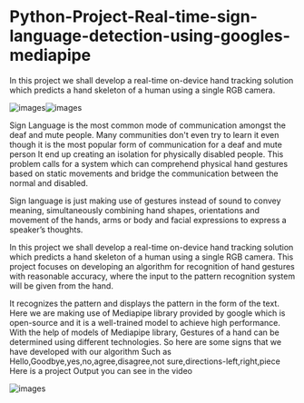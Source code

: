 # Python-Project-Real-time-sign-language-detection-using-googles-mediapipe
In this project we shall develop a real-time on-device hand tracking solution which predicts a hand skeleton of a human using a single RGB camera. 

![images](https://user-images.githubusercontent.com/122998236/229354857-88d223ec-50a4-48ac-ae7f-907566b96d3e.jpg)![images](https://user-images.githubusercontent.com/122998236/229354881-53b2fc7a-951f-4874-a791-c89166d937a6.jpg)


Sign Language is the most common mode of communication amongst the deaf and mute people. Many communities don't even try to learn it even though it is the most popular form of communication for a deaf and mute person It end up creating an isolation for physically disabled people. This problem calls for a system which can comprehend physical hand gestures based on static movements and bridge the communication between the normal and disabled.

Sign language is just making use of gestures instead of sound to convey meaning, simultaneously combining hand shapes, orientations and movement of the hands, arms or body and facial expressions to express a speaker’s thoughts. 

In this project we shall develop a real-time on-device hand tracking solution which predicts a hand skeleton of a human using a single RGB camera. 
This project focuses on developing an algorithm for recognition of hand gestures with reasonable accuracy, where the input to the pattern recognition system will be given from the hand. 

It recognizes the pattern and displays the pattern in the form of the text. 
Here we are making use of Mediapipe library provided by google which is open-source and it is a well-trained model to achieve high performance. 
With the help of models of Mediapipe library, Gestures of a hand can be determined using different technologies. 
So here are some signs that we have developed with our algorithm Such as Hello,Goodbye,yes,no,agree,disagree,not sure,directions-left,right,piece 
Here is a project Output you can see in the video

![images](https://user-images.githubusercontent.com/122998236/229354871-e5f1916c-eed7-4241-b67d-62da157ac0da.jpg)
